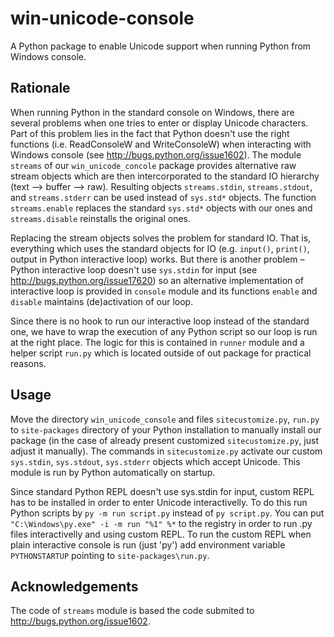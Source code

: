 win-unicode-console
===================

A Python package to enable Unicode support when running Python from Windows console.

Rationale
---------

When running Python in the standard console on Windows, there are several problems when one tries to enter or display Unicode characters. Part of this problem lies in the fact that Python doesn't use the right functions (i.e. ReadConsoleW and WriteConsoleW) when interacting with Windows console (see http://bugs.python.org/issue1602). The module `streams` of our `win_unicode_concole` package provides alternative raw stream objects which are then intercorporated to the standard IO hierarchy (text –> buffer –> raw). Resulting objects `streams.stdin`, `streams.stdout`, and `streams.stderr` can be used instead of `sys.std*` objects. The function `streams.enable` replaces the standard `sys.std*` objects with our ones and `streams.disable` reinstalls the original ones.

Replacing the stream objects solves the problem for standard IO. That is, everything which uses the standard objects for IO (e.g. `input()`, `print()`, output in Python interactive loop) works. But there is another problem – Python interactive loop doesn't use `sys.stdin` for input (see http://bugs.python.org/issue17620) so an alternative implementation of interactive loop is provided in `console` module and its functions `enable` and `disable` maintains (de)activation of our loop.

Since there is no hook to run our interactive loop instead of the standard one, we have to wrap the execution of any Python script so our loop is run at the right place. The logic for this is contained in `runner` module and a helper script `run.py` which is located outside of out package for practical reasons.

Usage
-----

Move the directory `win_unicode_console` and files `sitecustomize.py`, `run.py` to `site-packages` directory of your Python installation to manually install our package (in the case of already present customized `sitecustomize.py`, just adjust it manually). The commands in `sitecustomize.py` activate our custom `sys.stdin`, `sys.stdout`, `sys.stderr` objects which accept Unicode. This module is run by Python automatically on startup.

Since standard Python REPL doesn't use sys.stdin for input, custom REPL has to be installed in order to enter Unicode interactivelly. To do this run Python scripts by `py -m run script.py` instead of `py script.py`. You can put `"C:\Windows\py.exe" -i -m run "%1" %*` to the registry in order to run .py files interactivelly and using custom REPL. To run the custom REPL when plain interactive console is run (just 'py') add environment variable `PYTHONSTARTUP` pointing to `site-packages\run.py`.

Acknowledgements
----------------

The code of `streams` module is based the code submited to http://bugs.python.org/issue1602.

